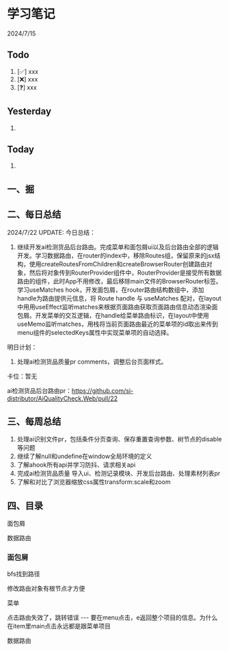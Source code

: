 # 学习笔记

2024/7/15



## Todo

1. [✅] xxx
2. [❌] xxx
3. [❓] xxx



## Yesterday

1. 




## Today

1. 



## 一、掘





## 二、每日总结

2024/7/22 UPDATE:
今日总结：

1. 继续开发ai检测货品后台路由。完成菜单和面包屑ui以及后台路由全部的逻辑开发。学习数据路由，在router的index中，移除Routes组，保留原来的jsx结构，使用createRoutesFromChildren和createBrowserRouter创建路由对象，然后将对象传到RouterProvider组件中，RouterProvider是接受所有数据路由的组件，此时App不用修改，最后移除main文件的BrowserRouter标签。学习useMatches hook，开发面包屑，在router路由结构数组中，添加handle为路由提供元信息，将 Route handle 与 useMatches 配对，在layout中用用useEffect监听matches来根据页面路由获取页面路由信息动态渲染面包屑。开发菜单的交互逻辑，在handle给菜单路由标识，在layout中使用useMemo监听matches，用栈将当前页面路由最近的菜单项的id取出来传到menu组件的selectedKeys属性中实现菜单项的自动选择。




明日计划：

1. 处理ai检测货品质量pr comments，调整后台页面样式。



卡位：暂无

ai检测货品后台路由pr：https://github.com/sj-distributor/AiQualityCheck.Web/pull/22

## 三、每周总结

1. 处理ai识别文件pr，包括条件分页查询、保存重置查询参数、树节点的disable等问题
1. 继续了解null和undefine在window全局环境的定义
1. 了解ahook所有api并学习防抖、请求相关api
1. 完成ai检测货品质量 导入ui、检测记录模块、开发后台路由、处理素材列表pr
1. 了解和对比了浏览器缩放css属性transform:scale和zoom



## 四、目录

面包屑

数据路由



### 面包屑

bfs找到路径

修改路由对象有根节点才方便



菜单

点击路由失效了，跳转错误 --- 要在menu点击，e返回整个项目的信息。为什么在item里main点击永远都是跟菜单项目



数据路由